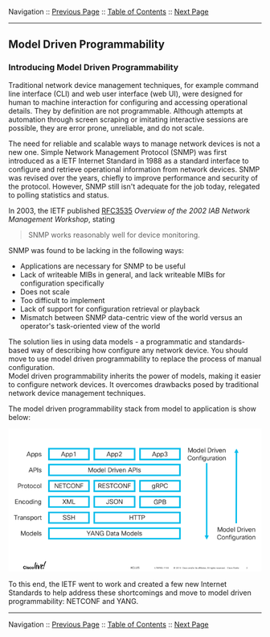 Navigation :: [Previous Page](LTRPRG-1100-03b2-REST-Ex1.md) :: [Table of Contents](LTRPRG-1100-00-Intro.md#table-of-contents) :: [Next Page](LTRPRG-1100-03c2-NETCONF-Ex1.md)

---

## Model Driven Programmability

### Introducing Model Driven Programmability

Traditional network device management techniques, for example command line interface (CLI) and web user interface 
(web UI), were designed for human to machine interaction for configuring and accessing operational details.  They by 
definition are not programmable.  Although attempts at automation through screen scraping or imitating interactive 
sessions are possible, they are error prone, unreliable, and do not scale.

The need for reliable and scalable ways to manage network devices is not a new one.  Simple Network Management Protocol 
(SNMP) was first introduced as a IETF Internet Standard in 1988 as a standard interface to configure and retrieve 
operational information from network devices.  SNMP was revised over the years, chiefly to improve performance and 
security of the protocol.  However, SNMP still isn't adequate for the job today, relegated to polling statistics and 
status.

In 2003, the IETF published [RFC3535](https://tools.ietf.org/html/rfc3535) *Overview of the 2002 IAB Network 
Management Workshop*, stating

> SNMP works reasonably well for device monitoring.

SNMP was found to be lacking in the following ways:

* Applications are necessary for SNMP to be useful
* Lack of writeable MIBs in general, and lack writeable MIBs for configuration specifically
* Does not scale
* Too difficult to implement
* Lack of support for configuration retrieval or playback
* Mismatch between SNMP data-centric view of the world versus an operator's task-oriented view of the world 

The solution lies in using data models - a programmatic and standards-based way of describing how configure any 
network device. You should move to use model driven programmability to replace the process of manual configuration.  
Model driven programmability inherits the power of models, making it easier to configure network devices.  It overcomes 
drawbacks posed by traditional network device management techniques.

The model driven programmability stack from model to application is show below:

![Model Driven Programmability Stack](assets/NETCONF-01.png)

To this end, the IETF went to work and created a few new Internet Standards to help address these shortcomings and 
move to model driven programmability: NETCONF and YANG.

---

Navigation :: [Previous Page](LTRPRG-1100-03b2-REST-Ex1.md) :: [Table of Contents](LTRPRG-1100-00-Intro.md#table-of-contents) :: [Next Page](LTRPRG-1100-03c2-NETCONF-Ex1.md)
